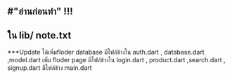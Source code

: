#"อ่านก่อนทำ" !!!
--------------
ใน lib/ note.txt
-------
***Update 
ได้เพิ่มfloder database มีไฟล์ข้างใน auth.dart , database.dart ,model.dart 
เพิ่ม floder page มีไฟล์ข้างใน login.dart , product.dart ,search.dart , signup.dart 
มีไฟล์ข้าง main.dart
